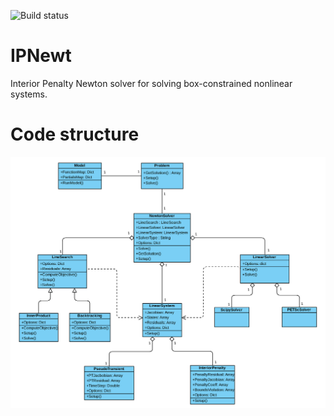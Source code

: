 ![Build status](https://github.com/eytanadler/IPNewt/actions/workflows/IPNewt.yml/badge.svg)

# IPNewt
Interior Penalty Newton solver for solving box-constrained nonlinear systems.

# Code structure
![UML diagram](docs/uml.png)